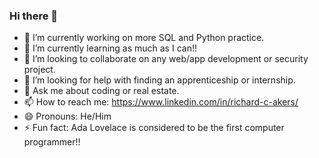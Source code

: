 ### Hi there 👋

- 🔭 I’m currently working on more SQL and Python practice.
- 🌱 I’m currently learning as much as I can!!
- 👯 I’m looking to collaborate on any web/app development or security project.
- 🤔 I’m looking for help with finding an apprenticeship or internship.
- 💬 Ask me about coding or real estate.
- 📫 How to reach me: https://www.linkedin.com/in/richard-c-akers/
- 😄 Pronouns: He/Him
- ⚡ Fun fact: Ada Lovelace is considered to be the first computer programmer!!

